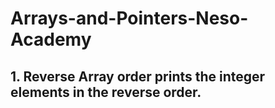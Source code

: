 # Arrays-and-Pointers-Neso-Academy
## 1. Reverse Array order prints the integer elements in the reverse order.
